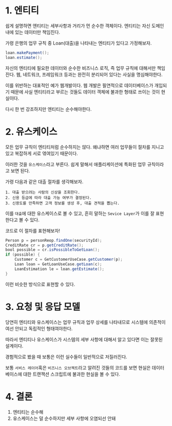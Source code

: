 # 1. 엔티티

쉽게 설명하면 엔티티는 세부사항과 거리가 먼 순수한 객체이다. 엔티티는 자신 도메인 내에 있는 데이터만 책임진다.  

가령 은행의 업무 규칙 중 Loan(대출)을 나타내는 엔티티가 있다고 가정해보자.  

```java
loan.makePayment();
loan.estimate();
```

자신의 엔티티에 필요한 데이터와 순수한 비즈니스 로직, 즉 업무 규칙에 대해서만 책임진다. 웹, 네트워크, 프레임워크 등과는 완전히 분리되어 있다는 사실을 명심해야한다.  

이를 위반하는 대표적인 예가 웹개발이다. 웹 개발은 필연적으로 데이터베이스가 개입되기 때문에 사실 엔티티라고 부르는 것들도 데이터 객체에 불과한 형태로 쓰이는 것이 현실이다.  

다시 한 번 강조하지만 엔티티는 순수해야한다.  

# 2. 유스케이스

모든 업무 규칙이 엔티티처럼 순수하지는 않다. 왜냐하면 여러 업무들이 절차를 지니고 있고 복잡하게 서로 엮여있기 때문이다.  

이러한 것을 `유스케이스`라고 부른다. 쉽게 말해서 애플리케이션에 특화된 업무 규칙이라고 보면 된다.  

가령 다음과 같은 대출 절차를 생각해보자.  

```text
1. 대출 받으려는 사람의 신상을 조회한다.  
2. 신용 등급에 따라 대출 가능 여부가 결정된다.  
3. 신용도를 만족하면 고객 정보를 생성 후, 대출 견적을 뽑는다.
```

이를 `대출`에 대한 유스케이스로 볼 수 있고, 흔히 말하는 `Sevice Layer`가 이를 잘 표현한다고 볼 수 있다.  

코드로 이 절차를 표현해보자!  

```java
Person p = personReop.findOne(securityId);
CreditRate cr = p.getCreditRate();
bool possible = cr.isPossibleToGetLoan();
if (possible) {
    Customer c = GetCustomerUseCase.getCustomer(p);
    Loan loan = GetLoanUseCase.getLoan(c);
    LoanEstimation le = loan.getEstimate();
}
```

이런 비슷한 방식으로 표현할 수 있다.  

# 3. 요청 및 응답 모델

당연히 엔티티와 유스케이스는 업무 규칙과 업무 상세를 나타내므로 시스템에 의존적이여선 안되고 독립적인 형태여야한다.  

따라서 엔티티나 유스케이스가 시스템의 세부 사항에 대해서 알고 있다면 이는 잘못된 설계이다.  

경험적으로 봤을 때 보통은 이런 실수들이 일반적으로 저질러진다.  

보통 `서비스 레이어`혹은 `비즈니스 오브젝트`라고 알려진 것들의 코드를 보면 현실은 데이터베이스에 대한 트랜잭션 스크립트에 불과한 현실을 볼 수 있다.  

# 4. 결론

1. 엔티티는 순수해
2. 유스케이스는 덜 순수하지만 세부 사항에 오염되선 안돼

